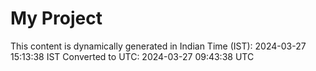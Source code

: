 # My Project

This content is dynamically generated in Indian Time (IST): 2024-03-27 15:13:38 IST
Converted to UTC: 2024-03-27 09:43:38 UTC
